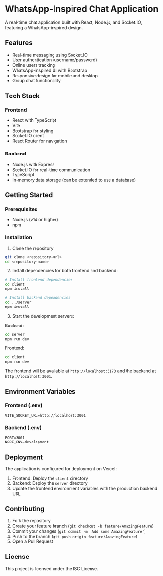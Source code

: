 # WhatsApp-Inspired Chat Application

A real-time chat application built with React, Node.js, and Socket.IO, featuring a WhatsApp-inspired design.

## Features

- Real-time messaging using Socket.IO
- User authentication (username/password)
- Online users tracking
- WhatsApp-inspired UI with Bootstrap
- Responsive design for mobile and desktop
- Group chat functionality

## Tech Stack

### Frontend
- React with TypeScript
- Vite
- Bootstrap for styling
- Socket.IO client
- React Router for navigation

### Backend
- Node.js with Express
- Socket.IO for real-time communication
- TypeScript
- In-memory data storage (can be extended to use a database)

## Getting Started

### Prerequisites
- Node.js (v14 or higher)
- npm

### Installation

1. Clone the repository:
```bash
git clone <repository-url>
cd <repository-name>
```

2. Install dependencies for both frontend and backend:
```bash
# Install frontend dependencies
cd client
npm install

# Install backend dependencies
cd ../server
npm install
```

3. Start the development servers:

Backend:
```bash
cd server
npm run dev
```

Frontend:
```bash
cd client
npm run dev
```

The frontend will be available at `http://localhost:5173` and the backend at `http://localhost:3001`.

## Environment Variables

### Frontend (.env)
```
VITE_SOCKET_URL=http://localhost:3001
```

### Backend (.env)
```
PORT=3001
NODE_ENV=development
```

## Deployment

The application is configured for deployment on Vercel:

1. Frontend: Deploy the `client` directory
2. Backend: Deploy the `server` directory
3. Update the frontend environment variables with the production backend URL

## Contributing

1. Fork the repository
2. Create your feature branch (`git checkout -b feature/AmazingFeature`)
3. Commit your changes (`git commit -m 'Add some AmazingFeature'`)
4. Push to the branch (`git push origin feature/AmazingFeature`)
5. Open a Pull Request

## License

This project is licensed under the ISC License. 